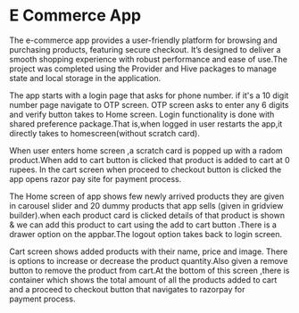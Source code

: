 
# E Commerce App

The e-commerce app provides a user-friendly platform for browsing and purchasing products, featuring secure checkout. It’s designed to deliver a smooth shopping experience with robust performance and ease of use.The project was completed using the Provider and Hive packages to manage state and local storage in the application.

The app starts with a login page that asks for phone number. if it's a  10 digit number page navigate to OTP screen. OTP screen asks to enter any 6 digits and verify button takes to Home screen. Login functionality is done with shared preference package.That is,when logged in user restarts the app,it directly takes to homescreen(without scratch card).

When user enters home screen ,a scratch card is popped up with a radom product.When add to cart button is clicked that product is added to cart  at 0 rupees. In the cart screen when proceed to checkout button is clicked the app opens razor pay site for payment process.

The Home screen of app shows few newly arrived products they are given in carousel slider and 20 dummy products that app sells (given in gridview builder).when each product card is clicked  details of that product is shown & we can add this product to cart using the add to cart button .There is a drawer option on the appbar.The logout option takes back to login screen.

Cart screen shows added products with their name, price and image. There is options to increase or decrease the product quantity.Also given a remove button to remove the product from cart.At the bottom of this screen ,there is container which shows the total amount of all the products added to cart and a proceed to checkout button that navigates to razorpay for payment process.
